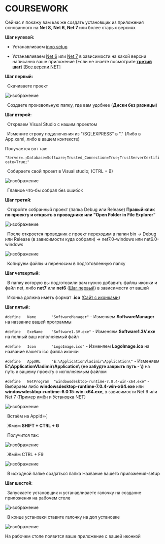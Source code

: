 # COURSEWORK
Сейчас я покажу вам как же создать установщик из приложения основанного на __Net 8__, __Net 6__, __Net 7__ или более старых версиях

<a name="stepZero">__Шаг нулевой:__</a>

  + Устанавливаем [inno setup](https://jrsoftware.org/download.php/is.exe)
  
  + Устанавливаем [Net 6](https://dotnet.microsoft.com/en-us/download/dotnet/thank-you/runtime-desktop-6.0.15-windows-x64-installer) или [Net 7](https://dotnet.microsoft.com/en-us/download/dotnet/thank-you/runtime-desktop-7.0.4-windows-x64-installer) в зависимости на какой версии написанно ваше приложение (Если не знаете посмотрите [__третий шаг__](#stepThree)) [[Все версии NET](https://dotnet.microsoft.com/en-us/download/dotnet)]

<a name="stepOne">__Шаг первый:__</a>
  
  &ensp;Скачиваете проект
  
  ![изображение](https://user-images.githubusercontent.com/81241072/229248216-4fe9572f-b772-45cb-84bf-8c14e9c7910e.png)

  &ensp;Создаете произвольную папку, где вам удобнее (**Диски без разницы**)

<a name="stepTwo">__Шаг второй:__</a>
  
  &ensp;Открваем Visual Studio с нашим проектом
  
  &ensp;Измените строку подключения из "\\SQLEXPRESS" в "." (Либо в App.xaml, либо в вашем контексте)
  
  Получается вот так:
  
  `"Server=.;Database=Software;Trusted_Connection=True;TrustServerCertificate=True;"`
  
  &ensp;Собираете свой проект в Visual studio; (CTRL + B)
  
  ![изображение](https://user-images.githubusercontent.com/81241072/229248635-6f8afbf7-5320-488a-938b-3ebdb50f547a.png)
  
  &ensp;Главное что-бы собрал без ошибок

<a name="stepThree">__Шаг третий:__</a>
  
  &ensp;Откройте собранный проект (папка Debug или Release) __Правый клик по проекту и открыть в проводнике или "Open Folder in File Explorer"__
  
  ![изображение](https://user-images.githubusercontent.com/81241072/229249497-5eb31af8-63fa-421a-8044-8db7cb195753.png)
  
  &ensp;После откроется проводник с проект переходим в папки bin -> Debug или Release (в зависимости куда собрали) -> net7.0-windows или net6.0-windows
  
  ![изображение](https://user-images.githubusercontent.com/81241072/229249682-7fce54f6-96dd-46f6-b65d-aec786357b4d.png)

  &ensp;Копируем файлы и переносим в подготовленную папку

<a name="stepFour">__Шаг четвертый:__</a>
  
  &ensp;В папку которую вы подготовили вам нужно добавить файлы иконки и файл net, либо __net7__ или __net6__ ([Шаг первый](#stepOne)) в зависимости от вашей
  
  &ensp;Иконка должна иметь формат **.ico** ([Сайт с иконками](https://icon-icons.com/))

<a name="stepFive">__Шаг пятый:__</a>

  `#define   Name       "SoftwareManager"` - Изменяем __SoftwareManager__ на название вашей программы
  
  `#define   ExeName    "Software1.3V.exe"` - Изменяем __Software1.3V.exe__ на полный ваш исполняемый файл
  
  `#define   Icon       "LogoImage.ico"` - Изменяем __LogoImage.ico__ на название вашего ico файла иконки
  
  `#define   AppURL     "E:\ApplicationVladimir\Application\"` - Изменяем __E:\ApplicationVladimir\Application\\__  __(не забудте закрыть путь - \\)__ на путь к вашему проекту с исполняемым файлом
  
  `#define   NetProgram  "windowsdesktop-runtime-7.0.4-win-x64.exe"` - Выбираем либо __windowsdesktop-runtime-7.0.4-win-x64.exe__ или __windowsdesktop-runtime-6.0.15-win-x64.exe__, в зависимости Net 6 или Net 7 ([Пример имён](#stepOne) и [Установка NET](#stepZero))
  
  ![изображение](https://user-images.githubusercontent.com/81241072/229251347-47359d60-fae8-419e-8449-c186bef6ebfa.png)
  
  &ensp;Встаём на AppId={
  
  &ensp;Жмем **SHIFT + CTRL + G**
  
  &ensp;Получится так:
  
  ![изображение](https://user-images.githubusercontent.com/81241072/229251501-193c59b8-d878-4be5-913c-44c8d42e9904.png)

  &ensp;Жмём CTRL + F9
  
  ![изображение](https://user-images.githubusercontent.com/81241072/229252184-ccbed568-90a7-496a-b400-bd6cb288d223.png)

  &ensp;В исходной папке создаться папка Название вашего приложения-setup
  
<a name="stepSix">__Шаг шестой:__</a>
  
  &ensp;Запускаете установщик и устанавливаете галочку на создание приложения на рабочем столе 
  
  ![изображение](https://user-images.githubusercontent.com/81241072/229254690-4b05b1e9-95ca-4d7a-acc0-40027a303cb4.png)
  
  &ensp;В конце установки ставите галочку на доп установке
  
  ![изображение](https://user-images.githubusercontent.com/81241072/229254596-571498a8-c920-4efe-99b1-65def4959f02.png)
  
На рабочем столе появится ваше приложение с вашей иконкой
